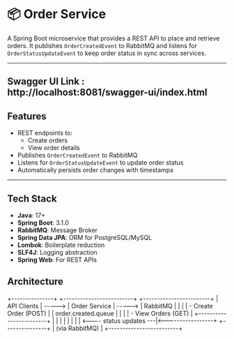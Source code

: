 # 📦 Order Service

A Spring Boot microservice that provides a REST API to place and retrieve orders. It publishes `OrderCreatedEvent` to RabbitMQ and listens for `OrderStatusUpdateEvent` to keep order status in sync across services.

---
Swagger UI Link : http://localhost:8081/swagger-ui/index.html
---

## Features

- REST endpoints to:
    - Create orders
    - View order details
- Publishes `OrderCreatedEvent` to RabbitMQ
- Listens for `OrderStatusUpdateEvent` to update order status
- Automatically persists order changes with timestamps

---

## Tech Stack

- **Java**: 17+
- **Spring Boot**: 3.1.0
- **RabbitMQ**: Message Broker
- **Spring Data JPA**: ORM for PostgreSQL/MySQL
- **Lombok**: Boilerplate reduction
- **SLF4J**: Logging abstraction
- **Spring Web**: For REST APIs

## Architecture

+---------------+ +-------------------------+ +------------------------+
| API Clients | -----> | Order Service | -----> | RabbitMQ |
| | | - Create Order (POST) | | order.created.queue |
| | | - View Orders (GET) | +------------------------+
| | | | |
| | | <---- status updates ---|<-----------------+
+---------------+ | (via RabbitMQ) |
+-------------------------+